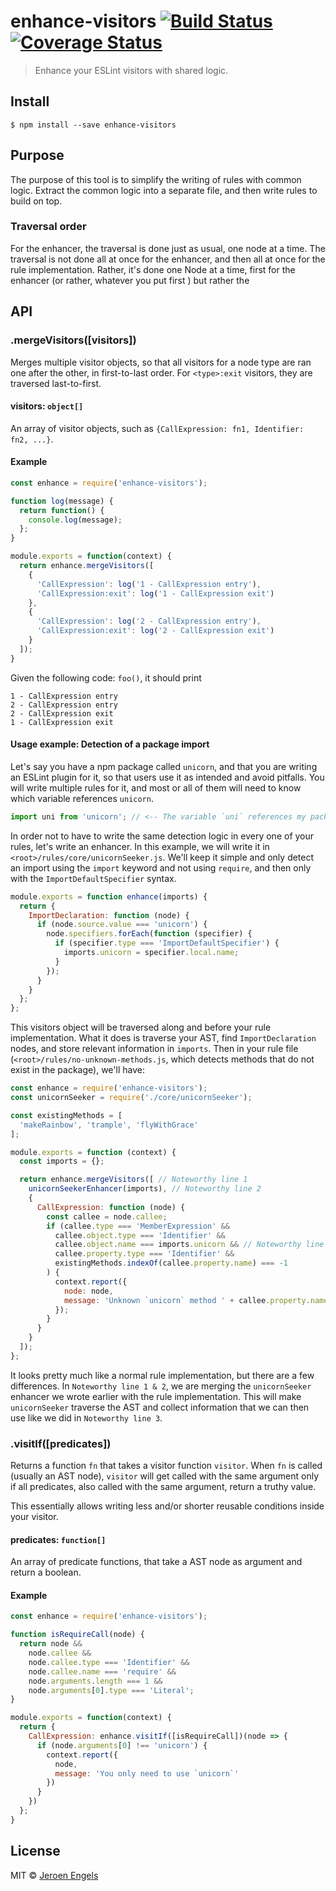 # enhance-visitors [![Build Status](https://travis-ci.org/jfmengels/enhance-visitors.svg?branch=master)](https://travis-ci.org/jfmengels/enhance-visitors) [![Coverage Status](https://coveralls.io/repos/github/jfmengels/enhance-visitors/badge.svg?branch=master)](https://coveralls.io/github/jfmengels/enhance-visitors?branch=master)

> Enhance your ESLint visitors with shared logic.

## Install

```
$ npm install --save enhance-visitors
```


## Purpose

The purpose of this tool is to simplify the writing of rules with common logic. Extract the common logic into a separate file, and then write rules to build on top.


### Traversal order

For the enhancer, the traversal is done just as usual, one node at a time. The traversal is not done all at once for the enhancer, and then all at once for the rule implementation.
Rather, it's done one Node at a time, first for the enhancer (or rather, whatever you put first )
but rather the

## API

### .mergeVisitors([visitors])

Merges multiple visitor objects, so that all visitors for a node type are ran one after the other, in first-to-last order. For `<type>:exit` visitors, they are traversed last-to-first.

#### visitors: `object[]`

An array of visitor objects, such as `{CallExpression: fn1, Identifier: fn2, ...}`.

#### Example

```js
const enhance = require('enhance-visitors');

function log(message) {
  return function() {
    console.log(message);
  };
}

module.exports = function(context) {
  return enhance.mergeVisitors([
    {
      'CallExpression': log('1 - CallExpression entry'),
      'CallExpression:exit': log('1 - CallExpression exit')
    },
    {
      'CallExpression': log('2 - CallExpression entry'),
      'CallExpression:exit': log('2 - CallExpression exit')
    }
  ]);
}
```

Given the following code: `foo()`, it should print
```
1 - CallExpression entry
2 - CallExpression entry
2 - CallExpression exit
1 - CallExpression exit
```


#### Usage example: Detection of a package import

Let's say you have a npm package called `unicorn`, and that you are writing an ESLint plugin for it, so that users use it as intended and avoid pitfalls. You will write multiple rules for it, and most or all of them will need to know which variable references `unicorn`.

```js
import uni from 'unicorn'; // <-- The variable `uni` references my package
```

In order not to have to write the same detection logic in every one of your rules, let's write an enhancer. In this example, we will write it in `<root>/rules/core/unicornSeeker.js`. We'll keep it simple and only detect an import using the `import` keyword and not using `require`, and then only with the `ImportDefaultSpecifier` syntax.

```js
module.exports = function enhance(imports) {
  return {
    ImportDeclaration: function (node) {
      if (node.source.value === 'unicorn') {
        node.specifiers.forEach(function (specifier) {
          if (specifier.type === 'ImportDefaultSpecifier') {
            imports.unicorn = specifier.local.name;
          }
        });
      }
    }
  };
};
```

This visitors object will be traversed along and before your rule implementation. What it does is traverse your AST, find `ImportDeclaration` nodes, and store relevant information in `imports`.
Then in your rule file (`<root>/rules/no-unknown-methods.js`, which detects methods that do not exist in the package), we'll have:

```js
const enhance = require('enhance-visitors');
const unicornSeeker = require('./core/unicornSeeker');

const existingMethods = [
  'makeRainbow', 'trample', 'flyWithGrace'
];

module.exports = function (context) {
  const imports = {};

  return enhance.mergeVisitors([ // Noteworthy line 1
    unicornSeekerEnhancer(imports), // Noteworthy line 2
    {
      CallExpression: function (node) {
        const callee = node.callee;
        if (callee.type === 'MemberExpression' &&
          callee.object.type === 'Identifier' &&
          callee.object.name === imports.unicorn && // Noteworthy line 3
          callee.property.type === 'Identifier' &&
          existingMethods.indexOf(callee.property.name) === -1
        ) {
          context.report({
            node: node,
            message: 'Unknown `unicorn` method ' + callee.property.name
          });
        }
      }
    }
  ]);
};
```

It looks pretty much like a normal rule implementation, but there are a few differences.
In `Noteworthy line 1 & 2`, we are merging the `unicornSeeker` enhancer we wrote earlier with the rule implementation. This will make `unicornSeeker` traverse the AST and collect information that we can then use like we did in `Noteworthy line 3`.

### .visitIf([predicates])

Returns a function `fn` that takes a visitor function `visitor`. When `fn` is called (usually an AST node), `visitor` will get called with the same argument only if all predicates, also called with the same argument, return a truthy value.

This essentially allows writing less and/or shorter reusable conditions inside your visitor.

#### predicates: `function[]`

An array of predicate functions, that take a AST node as argument and return a boolean.

#### Example

```js
const enhance = require('enhance-visitors');

function isRequireCall(node) {
  return node &&
    node.callee &&
    node.callee.type === 'Identifier' &&
    node.callee.name === 'require' &&
    node.arguments.length === 1 &&
    node.arguments[0].type === 'Literal';
}

module.exports = function(context) {
  return {
    CallExpression: enhance.visitIf([isRequireCall])(node => {
      if (node.arguments[0] !== 'unicorn') {
        context.report({
          node,
          message: 'You only need to use `unicorn`'
        })
      }
    })
  };
}
```

## License

MIT © [Jeroen Engels](https://github.com/jfmengels)
